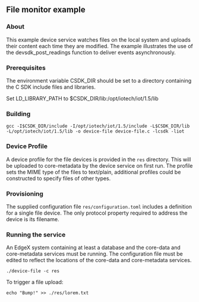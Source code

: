 ## File monitor example

### About

This example device service watches files on the local system and uploads
their content each time they are modified.
The example illustrates the use of the devsdk_post_readings function to
deliver events asynchronously.

### Prerequisites

The environment variable CSDK_DIR should be set to a directory containing the
C SDK include files and libraries.

Set LD_LIBRARY_PATH to $CSDK_DIR/lib:/opt/iotech/iot/1.5/lib

### Building

```
gcc -I$CSDK_DIR/include -I/opt/iotech/iot/1.5/include -L$CSDK_DIR/lib -L/opt/iotech/iot/1.5/lib -o device-file device-file.c -lcsdk -liot
```

### Device Profile

A device profile for the file devices is provided in the `res` directory. This will be uploaded to core-metadata by the device service on first run. The profile sets the MIME type of the files to text/plain, additional profiles could be constructed to specify files of other types.

### Provisioning

The supplied configuration file `res/configuration.toml` includes a definition for a single file device. The only protocol property required to address the device is its filename.

### Running the service

An EdgeX system containing at least a database and the core-data and core-metadata services must be running. The configuration file must be edited to reflect the locations of the core-data and core-metadata services.

```
./device-file -c res
```

To trigger a file upload:

```
echo "Bump!" >> ./res/lorem.txt
```
